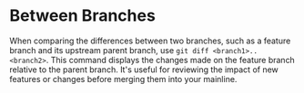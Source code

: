 # Between Branches

When comparing the differences between two branches, such as a feature branch and its upstream parent branch, use `git diff <branch1>..<branch2>`. This command displays the changes made on the feature branch relative to the parent branch. It's useful for reviewing the impact of new features or changes before merging them into your mainline.